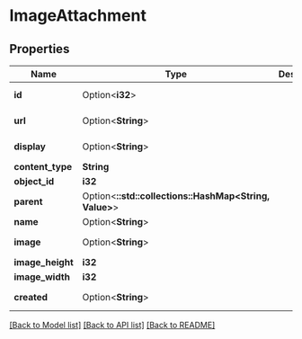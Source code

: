 # ImageAttachment

## Properties

Name | Type | Description | Notes
------------ | ------------- | ------------- | -------------
**id** | Option<**i32**> |  | [optional][readonly]
**url** | Option<**String**> |  | [optional][readonly]
**display** | Option<**String**> |  | [optional][readonly]
**content_type** | **String** |  | 
**object_id** | **i32** |  | 
**parent** | Option<**::std::collections::HashMap<String, Value>**> |  | [optional][readonly]
**name** | Option<**String**> |  | [optional]
**image** | Option<**String**> |  | [optional][readonly]
**image_height** | **i32** |  | 
**image_width** | **i32** |  | 
**created** | Option<**String**> |  | [optional][readonly]

[[Back to Model list]](../README.md#documentation-for-models) [[Back to API list]](../README.md#documentation-for-api-endpoints) [[Back to README]](../README.md)


